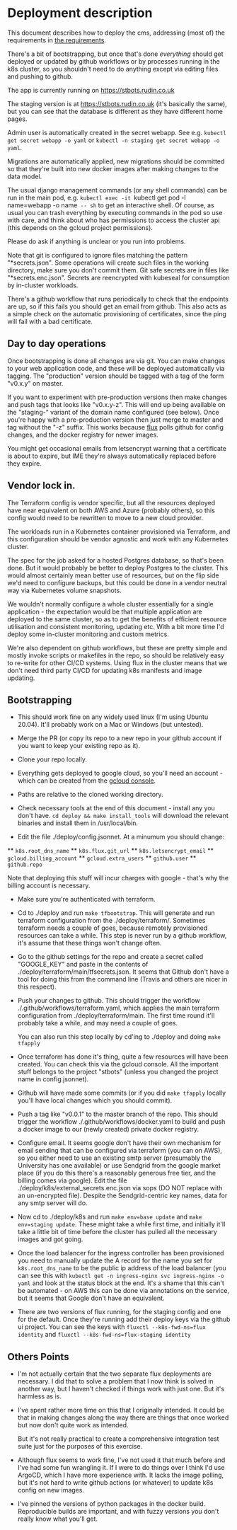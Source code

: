 # Deployment description

This document describes how to deploy the cms, addressing (most of) the
requirements in [the requirements](./to-our-cloud-architect.md).


There's a bit of bootstrapping, but once that's done *everything* should get
deployed or updated by github workflows or by processes running in the k8s
cluster, so you shouldn't need to do anything except via editing files and
pushing to github.

The app is currently running on https://stbots.rudin.co.uk

The staging version is at https://stbots.rudin.co.uk (it's basically the
same), but you can see that the database  is different as they have different
home pages.

Admin user is automatically created in the secret webapp. See e.g. `kubectl get
secret webapp -o yaml` or `kubectl -n staging get secret webapp -o yaml`.

Migrations are automatically applied, new migrations should be committed so that
they're built into new docker images after making changes to the data model.

The usual django management commands (or any shell commands) can be run in the
main pod, e.g.  `kubectl exec -it `kubectl get pod -l name=webapp -o name` --
sh` to get an interactive shell. Of course, as usual you can trash everything
by executing commands in the pod so use with care, and think about who has
permissions to access the cluster api (this depends on the gcloud project
permissions).

Please do ask if anything is unclear or you run into problems.

Note that git is configured to ignore files matching the pattern
"*secrets.json". Some operations will create such files in the working
directory, make sure you don't commit them. Git safe secrets are in files like
"*secrets.enc.json". Secrets are reencrypted with kubeseal for consumption by
in-cluster workloads.

There's a github workflow that runs periodically to check that the endpoints
are up, so if this fails you should get an email from github. This also acts as
a simple check on the automatic provisioning of certificates, since the ping
will fail with a bad certificate.


## Day to day operations

Once bootstrapping is done all changes are via git. You can make changes to
your web application code, and these will be deployed automatically via
tagging. The "production" version should be tagged with a tag of the form
"v0.x.y" on master. 

If you want to experiment with pre-production versions then make changes and
push tags that looks like "v0.x.y-z". This will end up being available on the
"staging-" variant of the domain name configured (see below). Once you're happy
with a pre-production version then just merge to master and tag without the
"-z" suffix.  This works because [flux](https://github.com/fluxcd/flux) polls
github for config changes, and the docker registry for newer images.

You might get occasional emails from letsencrypt warning that a certificate is
about to expire, but IME they're always automatically replaced before they
expire.


## Vendor lock in.

The Terraform config is vendor specific, but all the resources deployed
have near equivalent on both AWS and Azure (probably others), so this config
would need to be rewritten to move to a new cloud provider.

The workloads run in a Kubernetes container provisioned via Terraform, and this
configuration should be vendor agnostic and work with any Kubernetes cluster.

The spec for the job asked for a hosted Postgres database, so that's been
done. But it would probably be better to deploy Postgres to the cluster. This
would almost certainly mean better use of resources, but on the flip side we'd
need to configure backups, but this could be done in a vendor neutral way via
Kubernetes volume snapshots.

We wouldn't normally configure a whole cluster essentially for a single
application - the expectation would be that multiple application are deployed
to the same cluster, so as to get the benefits of efficient resource
utilisation and consistent monitoring, updating etc. With a bit more time I'd
deploy some in-cluster monitoring and custom metrics. 


We're also dependent on github workflows, but these are pretty simple and
mostly invoke scripts or makefiles in the repo, so should be relatively easy to
re-write for other CI/CD systems. Using flux in the cluster means that we don't
need third party CI/CD for updating k8s manifests and image updating.


## Bootstrapping

* This should work fine on any widely used linux (I'm using Ubuntu
  20.04). It'll probably work on a Mac or Windows (but untested).

* Merge the PR (or copy its repo to a new repo in your github account if you want
  to keep your existing repo as it).

* Clone your repo locally.

* Everything gets deployed to google cloud, so you'll need an account - which
  can be created from the [gcloud console](https://console.cloud.google.com).

* Paths are relative to the cloned working directory.

* Check necessary tools at the end of this document - install any you don't
  have. `cd deploy && make install_tools` will download the relevant binaries
  and install them in /usr/local/bin.

* Edit the file ./deploy/config.jsonnet. At a minumum you should change:

** `k8s.root_dns_name`
** `k8s.flux.git_url`
** `k8s.letsencrypt_email`
** `gcloud.billing_account`
** `gcloud.extra_users`
** `github.user`
** `github.repo`

Note that deploying this stuff will incur charges with google - that's why the
billing account is necessary.

* Make sure you're authenticated with terraform.

* Cd to ./deploy and run `make tfbootstrap`. This will generate and run
  terraform configuration from the ./deploy/terraform/. Sometimes terraform
  needs a couple of goes, because remotely provisioned resources can take a
  while. This step is never run by a github workflow, it's assume that these
  things won't change often.

* Go to the github settings for the repo and create a secret called
  "GOOGLE_KEY" and paste in the contents of
  ./deploy/terraform/main/tfsecrets.json. It seems that Github don't have a
  tool for doing this from the command line (Travis and others are nicer in
  this respect).
  
* Push your changes to github. This should trigger the workflow
  ./.github/workflows/terraform.yaml, which applies the main terraform
  configuration from ./deploy/terraform/main. The first time round it'll
  probably take a while, and may need a couple of goes.
  
  You can also run this step locally by cd'ing to ./deploy and doing `make tfapply`

* Once terraform has done it's thing, quite a few resources will have been
  created. You can check this via the gcloud console. All the important stuff
  belongs to the project "stbots" (unless you changed the project name in
  config.jsonnet).
  
* Github will have made some commits (or if you did `make tfapply` locally
  you'll have local changes which you should commit).
  
* Push a tag like "v0.0.1" to the master branch of the repo. This should
  trigger the workflow ./.github/workflows/docker.yaml to build and push a
  docker image to our (newly created) private docker registry.

* Configure email. It seems google don't have their own mechanism for email
  sending that can be configured via terraform (you can on AWS), so you either
  need to use an existing smtp server (presumably the University has one
  available) or use Sendgrid from the google market place (if you do this
  there's a reasonably generous free tier, and the billing comes via
  google). Edit the file ./deploy/k8s/external_secrets.enc.json via sops (DO
  NOT replace with an un-encrypted file). Despite the Sendgrid-centric key
  names, data for any smtp server will do.

* Now cd to ./deploy/k8s and run `make env=base update` and `make env=staging
  update`. These might take a while first time, and initially it'll take a
  little bit of time before the cluster has pulled all the necessary images and
  got going.
  
* Once the load balancer for the ingress controller has been provisioned you
  need to manually update the A record for the name you set for
  `k8s.root_dns_name` to be the public ip address of the load balancer (you can
  see this with `kubectl get -n ingress-nginx svc ingress-nginx -o yaml` and
  look at the status block at the end. It's a shame that this can't be
  automated - on AWS this can be done via annotations on the service, but it
  seems that Google don't have an equivalent.

* There are two versions of flux running, for the staging config and one for
  the default. Once they're running add their deploy keys via the github ui
  project. You can see the keys with `fluxctl --k8s-fwd-ns=flux identity` and
  `fluxctl --k8s-fwd-ns=flux-staging identity`


## Others Points

* I'm not actually certain that the two separate flux deployments are
  necessary. I did that to solve a problem that I now think is solved in
  another way, but I haven't checked if things work with just one. But it's
  harmless as is.
  
* I've spent rather more time on this that I originally intended. It could be
  that in making changes along the way there are things that once worked but
  now don't quite work as intended. 

  But it's not really practical to create a comprehensive integration test
  suite just for the purposes of this exercise.

* Although flux seems to work fine, I've not used it that much before and I've
  had some fun wrangling it. If I were to do things over I think I'd use
  ArgoCD, which I have more experience with. It lacks the image polling, but
  it's not hard to write github actions (or whatever) to update k8s config on
  new images.
  
* I've pinned the versions of python packages in the docker build. Reproducible
  builds are important, and with fuzzy versions you don't really know what
  you'll get.
